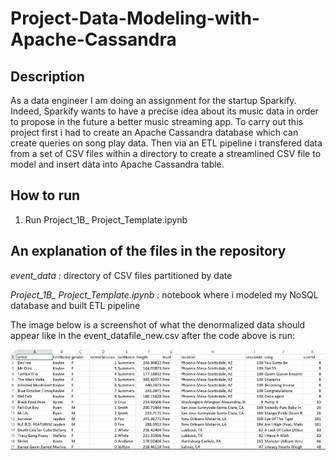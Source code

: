 # Project-Data-Modeling-with-Apache-Cassandra

## Description

As a data engineer I am doing an assignment for the startup Sparkify. Indeed, Sparkify wants to have a precise idea about its music data in order to propose in the future a better music streaming app. To carry out this project first i had to create an Apache Cassandra database which can create queries on song play data. Then via an ETL pipeline i transfered data from a set of CSV files within a directory to create a streamlined CSV file to model and insert data into Apache Cassandra table.

## How to run 


1) Run Project_1B_ Project_Template.ipynb


## An explanation of the files in the repository

*event_data :* directory of CSV files partitioned by date


*Project_1B_ Project_Template.ipynb :* notebook where i modeled my NoSQL database and built ETL pipeline



The image below is a screenshot of what the denormalized data should appear like in the event_datafile_new.csv after the code above is run:


![image](event_data_screen.png)   
    
